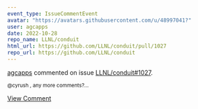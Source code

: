 ```yaml
---
event_type: IssueCommentEvent
avatar: "https://avatars.githubusercontent.com/u/48997041?"
user: agcapps
date: 2022-10-28
repo_name: LLNL/conduit
html_url: https://github.com/LLNL/conduit/pull/1027
repo_url: https://github.com/LLNL/conduit
---
```


<a href='https://github.com/agcapps' target='_blank'>agcapps</a> commented on issue <a href='https://github.com/LLNL/conduit/pull/1027' target='_blank'>LLNL/conduit#1027</a>.

<small>@cyrush , any more comments?...</small>

<a href='https://github.com/LLNL/conduit/pull/1027' target='_blank'>View Comment</a>